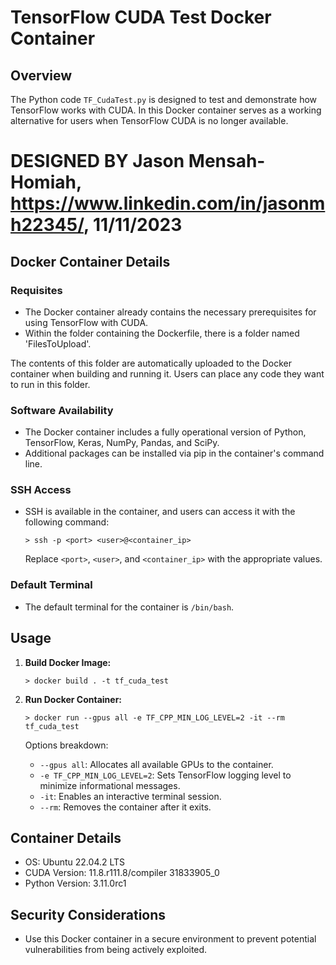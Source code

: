 # TensorFlow CUDA Test Docker Container

## Overview

The Python code `TF_CudaTest.py` is designed to test and demonstrate how TensorFlow works with CUDA. 
In this Docker container serves as a working alternative for users when TensorFlow CUDA is no longer available.

# DESIGNED BY Jason Mensah-Homiah, https://www.linkedin.com/in/jasonmh22345/, 11/11/2023

## Docker Container Details

### Requisites
- The Docker container already contains the necessary prerequisites for using TensorFlow with CUDA.
- Within the folder containing the Dockerfile, there is a folder named 'FilesToUpload'. 

The contents of this folder are automatically uploaded to the Docker container when building and running it. 
Users can place any code they want to run in this folder.





### Software Availability
- The Docker container includes a fully operational version of Python, TensorFlow, Keras, NumPy, Pandas, and SciPy.
- Additional packages can be installed via pip in the container's command line.

### SSH Access
- SSH is available in the container, and users can access it with the following command:
  ```
  > ssh -p <port> <user>@<container_ip>
  ```
  Replace `<port>`, `<user>`, and `<container_ip>` with the appropriate values.

### Default Terminal
- The default terminal for the container is `/bin/bash`.

## Usage

1. **Build Docker Image:**
   ```
   > docker build . -t tf_cuda_test 
   ```

2. **Run Docker Container:**
   ```
   > docker run --gpus all -e TF_CPP_MIN_LOG_LEVEL=2 -it --rm tf_cuda_test
   ```
   Options breakdown:
   - `--gpus all`: Allocates all available GPUs to the container.
   - `-e TF_CPP_MIN_LOG_LEVEL=2`: Sets TensorFlow logging level to minimize informational messages.
   - `-it`: Enables an interactive terminal session.
   - `--rm`: Removes the container after it exits.

## Container Details

- OS: Ubuntu 22.04.2 LTS
- CUDA Version: 11.8.r111.8/compiler 31833905_0
- Python Version: 3.11.0rc1

## Security Considerations

- Use this Docker container in a secure environment to prevent potential vulnerabilities from being actively exploited.
